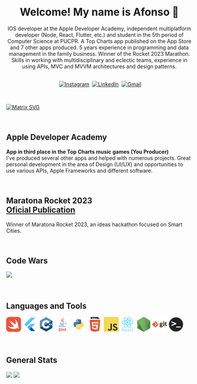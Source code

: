 <h1 align="center">
Welcome! My name is Afonso 👋
</h1>
<p align="center">
  IOS developer at the Apple Developer Academy, independent multiplatform developer (Node, React, Flutter, etc.) and student in the 5th period of Computer Science at PUCPR. A Top Charts app published on the App Store and 7 other apps produced. 5 years experience in programming and data management in the family business. Winner of the Rocket 2023 Marathon. Skills in working with multidisciplinary and eclectic teams, experience in using APIs, MVC and MVVM architectures and design patterns.
</p>
<p align="center">
<br>
</a>&nbsp;
<a href="https://instagram.com/afonso.wav"><img src="https://img.shields.io/badge/instagram-%23E4405F.svg?&style=for-the-badge&logo=instagram&logoColor=white" alt="Instagram" /></a>&nbsp;
<a href="https://www.linkedin.com/in/afonsorek"><img src="https://img.shields.io/badge/linkedin-%230077B5.svg?&style=for-the-badge&logo=linkedin&logoColor=white" alt="LinkedIn" /></a>&nbsp;
<a href="mailto:afonso.rekbaim@pucpr.edu.br?subject=Hey%20Afonso"><img src="https://img.shields.io/badge/gmail-%23D14836.svg?&style=for-the-badge&logo=gmail&logoColor=white" alt="Gmail"/></a>&nbsp;
</p>
<br>

[![Matrix SVG](https://raw.githubusercontent.com/rodrigograca31/rodrigograca31/master/matrix.svg)](https://www.youtube.com/watch?v=SDkAGkd4NLc) 

<br>

<h2 align="left">
  Apple Developer Academy
</h2>

<p align="left">
<strong>App in third place in the Top Charts music games (You Producer) </strong><br>
I've produced several other apps and helped with numerous projects. Great personal development in the area of Design (UI/UX) and opportunities to use various APIs, Apple Frameworks and different software.
</p>

<br>

<h2 align="left">
  Maratona Rocket 2023<br>
  <a href="https://redeglobo.globo.com/rpc/realities/rocket-startup/cidades-inteligentes/noticia/maratona-rocket-equipe-pinhaoneiros-e-a-vencedora-do-desafio.ghtml">Oficial Publication</a>
</h2>

<p align="left">
Winner of Maratona Rocket 2023, an ideas hackathon focused on Smart Cities.
</p>

<br>

<h2 align="left">
  Code Wars
</h2>
<p align="left">
  <img src="https://www.codewars.com/users/AfonsoRek/badges/large">
</p>
<br>
<h2 align="left">
Languages and Tools
</h2>
<p align="left">
  <div align="left">
    <code><img height="40" src="https://raw.githubusercontent.com/github/explore/80688e429a7d4ef2fca1e82350fe8e3517d3494d/topics/swift/swift.png"></code>
  <code><img height="40" src="https://raw.githubusercontent.com/github/explore/80688e429a7d4ef2fca1e82350fe8e3517d3494d/topics/flutter/flutter.png"></code> <code><img height="40" src="https://raw.githubusercontent.com/github/explore/80688e429a7d4ef2fca1e82350fe8e3517d3494d/topics/cpp/cpp.png"></code> <code><img height="40" src="https://raw.githubusercontent.com/devicons/devicon/master/icons/java/java-original-wordmark.svg"></code> <code><img height="40" src="https://raw.githubusercontent.com/github/explore/80688e429a7d4ef2fca1e82350fe8e3517d3494d/topics/python/python.png"></code> <code><img height="40" src="https://raw.githubusercontent.com/github/explore/80688e429a7d4ef2fca1e82350fe8e3517d3494d/topics/html/html.png"></code> <code><img height="40" src="https://raw.githubusercontent.com/github/explore/80688e429a7d4ef2fca1e82350fe8e3517d3494d/topics/javascript/javascript.png"></code> <code><img height="40" src="https://raw.githubusercontent.com/devicons/devicon/master/icons/react/react-original-wordmark.svg"></code> <code><img height="40" src="https://raw.githubusercontent.com/github/explore/80688e429a7d4ef2fca1e82350fe8e3517d3494d/topics/nodejs/nodejs.png"></code> <code><img height="40" src="https://raw.githubusercontent.com/github/explore/80688e429a7d4ef2fca1e82350fe8e3517d3494d/topics/git/git.png"></code> <code><img height="40" src="https://raw.githubusercontent.com/github/explore/80688e429a7d4ef2fca1e82350fe8e3517d3494d/topics/terminal/terminal.png"></code>
  </div>
</p>
<br>
<h2 align="left">
General Stats
</h2>
<p align='left', display=flex>
  <img align="center" src="https://github-readme-stats.vercel.app/api/top-langs/?username=afonsorek&show_icons=true&theme=radical">
  <img align="center" src="https://github-readme-stats.vercel.app/api?username=afonsorek&show_icons=true&theme=radical">
</p>
<br>
